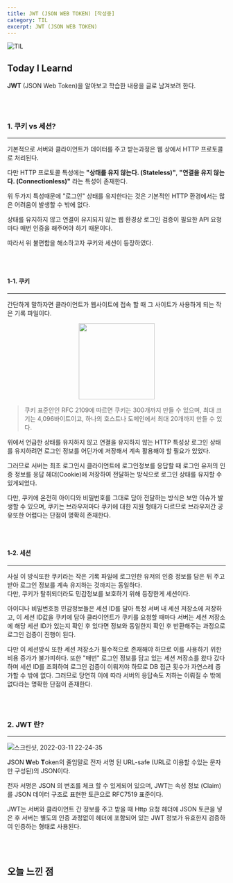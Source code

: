 ```yaml
---
title: JWT (JSON WEB TOKEN) [작성중]
category: TIL
excerpt: JWT (JSON WEB TOKEN)
---
```


![TIL](https://user-images.githubusercontent.com/83164003/157039191-32141e02-51fe-4d34-abeb-02bb8f897dde.jpeg)
## Today I Learnd

**JWT** (JSON Web Token)을 알아보고 학습한 내용을 글로 남겨보려 한다.

<br>
<br>

### 1. 쿠키 vs 세션?
---

기본적으로 서버와 클라이언트가 데이터를 주고 받는과정은 웹 상에서 HTTP 프로토콜로 처리된다.<br>

다만 HTTP 프로토콜 특성에는 **"상태를 유지 않는다. (Stateless)"**, **"연결을 유지 않는다. (Connectionless)"** 라는 특성이 존재한다.

위 두가지 특성때문에 "로그인" 상태를 유지한다는 것은 기본적인 HTTP 환경에서는 많은 어려움이 발생할 수 밖에 없다.

상태를 유지하지 않고 연결이 유지되지 않는 웹 환경상 로그인 검증이 필요한 API 요청 마다 매번 인증을 해주어야 하기 때문이다.

따라서 위 불편함을 해소하고자 쿠키와 세션이 등장하였다. 

<br>
<br>



#### 1-1. 쿠키
---

간단하게 말하자면 클라이언트가 웹사이트에 접속 할 때 그 사이트가 사용하게 되는 작은 기록 파일이다. 

<center><img width="175" src="https://user-images.githubusercontent.com/83164003/157880051-3bf9cd6e-c1e7-43cb-bbec-9b51143414e9.png"/></center>

> 쿠키 표준안인 RFC 2109에 따르면 쿠키는 300개까지 만들 수 있으며, 최대 크기는 4,096바이트이고, 하나의 호스트나 도메인에서 최대 20개까지 만들 수 있다.

위에서 언급한 상태를 유지하지 않고 연결을 유지하지 않는 HTTP 특성상 로그인 상태를 유지하려면 로그인 정보를 어딘가에 저장해서 계속 활용해야 할 필요가 있었다.

그러므로 서버는 최초 로그인시 클라이언트에 로그인정보를 응답할 때 로그인 유저의 인증 정보를 응답 헤더(Cookie)에 저장하여 전달하는 방식으로 로그인 상태를 유지할 수 있게되었다.

다만, 쿠키에 온전히 아이디와 비밀번호를 그대로 담아 전달하는 방식은 보안 이슈가 발생할 수 있으며, 쿠키는 브라우저마다 쿠키에 대한 지원 형태가 다르므로 브라우저간 공유또한 어렵다는 단점이 명확히 존재한다.

<br>
<br>

#### 1-2. 세션
---

사실 이 방식또한 쿠키라는 작은 기록 파일에 로그인한 유저의 인증 정보를 담은 뒤 주고 받아 로그인 정보를 계속 유지하는 것까지는 동일하다.<br>
다만, 쿠키가 탈취되더라도 민감정보를 보호하기 위해 등장한게 세션이다.

아이디나 비밀번호등 민감정보들은 세션 ID를 달아 특정 서버 내 세션 저장소에 저장하고, 이 세션 ID값을 쿠키에 담아 클라이언트가 쿠키를 요청할 때마다 서버는 세션 저장소에 해당 세션 ID가 있는지 확인 후 있다면 정보와 동일한지 확인 후 반환해주는 과정으로 로그인 검증이 진행이 된다.

다만 이 세션방식 또한 세션 저장소가 필수적으로 존재해야 하므로 이를 사용하기 위한 비용 증가가 불가피하다. 또한 "매번" 로그인 정보를 담고 있는 세션 저장소를 왔다 갔다하며 세션 ID를 조회하여 로그인 검증이 이뤄저야 하므로 DB 접근 횟수가 자연스레 증가할 수 밖에 없다. 그러므로 당연히 이에 따라 서버의 응답속도 저하는 이뤄질 수 밖에 없다라는 명확한 단점이 존재한다.


<br>
<br>

### 2. JWT 란?
---

![스크린샷, 2022-03-11 22-24-35](https://user-images.githubusercontent.com/83164003/157876319-279921b6-3613-4502-bc35-97134d95baf5.png)

**J**SON **W**eb **T**oken의 줄임말로 전자 서명 된 URL-safe (URL로 이용할 수있는 문자 만 구성된)의 JSON이다.

전자 서명은 JSON 의 변조를 체크 할 수 있게되어 있으며, JWT는 속성 정보 (Claim)를 JSON 데이터 구조로 표현한 토큰으로 RFC7519 표준이다.

JWT는 서버와 클라이언트 간 정보를 주고 받을 때 Http 요청 헤더에 JSON 토큰을 넣은 후 서버는 별도의 인증 과정없이 헤더에 포함되어 있는 JWT 정보가 유효한지 검증하여 인증하는 형태로 사용된다.


<br>
<br>

## 오늘 느낀 점

	
<br>
<br>
